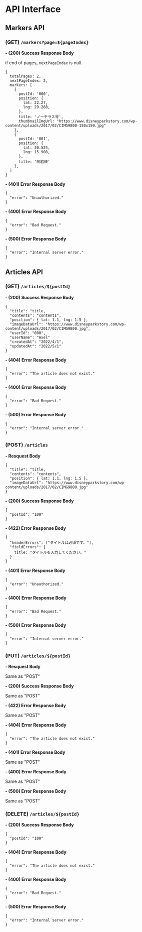 # API Interface

## Markers API
### (GET) `/markers?page=${pageIndex}`
**- (200) Success Response Body**

if end of pages, `nextPageIndex` is null.

```
{
  totalPages: 2,
  nextPageIndex: 2,
  markers: [
    {
      postId: '000',
      position: {
        lat: 22.27,
        lng: 29.268,
      },
      title: 'ノーチラス号',
      thumbnailImgUrl: "https://www.disneyparkstory.com/wp-content/uploads/2017/02/CIMG9800-150x150.jpg"
    },
    {
      postId: '001',
      position: {
        lat: 30.524,
        lng: 15.908,
      },
      title: '削岩機'
    },
  ]
}
```

**- (401) Error Response Body**
```
{
  "error": "Unauthorized."
}
```

**- (400) Error Response Body**
```
{
  "error": "Bad Request."
}
```

**- (500) Error Response Body**
```
{
  "error": "Internal server error."
}
```


## Articles API
### (GET) `/articles/${postId}`
**- (200) Success Response Body**
```
{
  "title": "title,
  "contents": "contents",
  "position": { lat: 1.1, lng: 1.5 },
  "imageDataUrl": "https://www.disneyparkstory.com/wp-content/uploads/2017/02/CIMG9800.jpg",
  "userId": "000",
  "userName": "Axel"
  "createdAt": "2022/4/1",
  "updatedAt": "2022/5/1"
}
```

**- (404) Error Response Body**
```
{
  "error": "The article does not exist."
}
```

**- (400) Error Response Body**
```
{
  "error": "Bad Request."
}
```

**- (500) Error Response Body**
```
{
  "error": "Internal server error."
}
```

### (POST) `/articles`
**- Resquest Body**
```
{
  "title": "title,
  "contents": "contents",
  "position": { lat: 1.1, lng: 1.5 },
  "imageDataUrl": "https://www.disneyparkstory.com/wp-content/uploads/2017/02/CIMG9800.jpg"
}
```

**- (200) Success Response Body**
```
{
  "postId": "100"
}
```

**- (422) Error Response Body**
```
{
  "headerErrors": ["タイトルは必須です。"],
  "fieldErrors": {
    title: "タイトルを入力してください。"
  }
}
```

**- (401) Error Response Body**
```
{
  "error": "Unauthorized."
}
```

**- (400) Error Response Body**
```
{
  "error": "Bad Request."
}
```

**- (500) Error Response Body**
```
{
  "error": "Internal server error."
}
```

### (PUT) `/articles/${postId}`
**- Resquest Body**

Same as "POST"

**- (200) Success Response Body**

Same as "POST"

**- (422) Error Response Body**

Same as "POST"

**- (404) Error Response Body**
```
{
  "error": "The article does not exist."
}
```

**- (401) Error Response Body**

Same as "POST"

**- (400) Error Response Body**

Same as "POST"

**- (500) Error Response Body**

Same as "POST"

### (DELETE) `/articles/${postId}`
**- (200) Success Response Body**
```
{
  "postId": "100"
}
```

**- (404) Error Response Body**
```
{
  "error": "The article does not exist."
}
```

**- (400) Error Response Body**
```
{
  "error": "Bad Request."
}
```

**- (500) Error Response Body**
```
{
  "error": "Internal server error."
}
```
